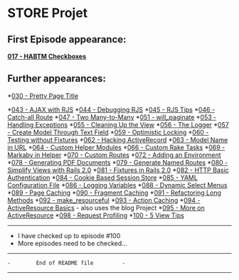 # STORE Projet

## First Episode appearance:

**[017 - HABTM Checkboxes][ep017]**

## Further appearances:

*[030 - Pretty Page Title][ep030]

*[043 - AJAX with RJS][ep043]
*[044 - Debugging RJS][ep044]
*[045 - RJS Tips][ep045]
*[046 - Catch-all Route][ep046]
*[047 - Two Many-to-Many][ep047]
*[051 - will\_paginate][ep051]
*[053 - Handling Exceptions][ep053]
*[055 - Cleaning Up the View][ep055]
*[056 - The Logger][ep056]
*[057 - Create Model Through Text Field][ep057]
*[059 - Optimistic Locking][ep059]
*[060 - Testing without Fixtures][ep060]
*[062 - Hacking ActiveRecord][ep062]
*[063 - Model Name in URL][ep063]
*[064 - Custom Helper Modules][ep064]
*[066 - Custom Rake Tasks][ep066]
*[069 - Markaby in Helper][ep069]
*[070 - Custom Routes][ep070]
*[072 - Adding an Environment][ep072]
*[078 - Generating PDF Documents][ep078]
*[079 - Generate Named Routes][ep079]
*[080 - Simplify Views with Rails 2.0][ep080]
*[081 - Fixtures in Rails 2.0][ep081]
*[082 - HTTP Basic Authentication][ep082]
*[084 - Cookie Based Session Store][ep084]
*[085 - YAML Configuration File][ep085]
*[086 - Logging Variables][ep086]
*[088 - Dynamic Select Menus][ep088]
*[089 - Page Caching][ep089]
*[090 - Fragment Caching][ep090]
*[091 - Refactoring Long Methods][ep091]
*[092 - make\_resourceful][ep092]
*[093 - Action Caching][ep093]
*[094 - ActiveResource Basics][ep094] - also uses the blog Project
*[095 - More on ActiveResource][ep095]
*[098 - Request Profiling][ep098]
*[100 - 5 View Tips][ep100]

---

* I have checked up to episode #100
* More episodes need to be checked...

---

    -        End of README file         -

---

[ep017]: http://railscasts.com/episodes/17-habtm-checkboxes "HABTM Checkboxes"
[ep030]: http://railscasts.com/episodes/30-pretty-page-title "Pretty Page Title"
[ep043]: http://railscasts.com/episodes/43-ajax-with-rjs "AJAX with RJS"
[ep044]: http://railscasts.com/episodes/44-debugging-rjs "Debugging RJS"
[ep045]: http://railscasts.com/episodes/45-rjs-tips "RJS Tips"
[ep046]: http://railscasts.com/episodes/46-catch-all-route "Catch-all Route"
[ep047]: http://railscasts.com/episodes/47-two-many-to-many "Two Many-to-Many"
[ep051]: http://railscasts.com/episodes/51-will-paginate "will_paginate"
[ep053]: http://railscasts.com/episodes/53-handling-exceptions "Handling Exceptions"
[ep055]: http://railscasts.com/episodes/55-cleaning-up-the-view "Cleaning Up the View"
[ep056]: http://railscasts.com/episodes/56-the-logger "The Logger"
[ep057]: http://railscasts.com/episodes/57-create-model-through-text-field "Create Model Through Text Field"
[ep059]: http://railscasts.com/episodes/59-optimistic-locking "Optimistic Locking"
[ep060]: http://railscasts.com/episodes/60-testing-without-fixtures "Testing without Fixtures"
[ep062]: http://railscasts.com/episodes/62-hacking-activerecord "Hacking ActiveRecord"
[ep063]: http://railscasts.com/episodes/63-model-name-in-url "Model Name in URL"
[ep064]: http://railscasts.com/episodes/64-custom-helper-modules "Custom Helper Modules"
[ep066]: http://railscasts.com/episodes/66-custom-rake-tasks "Custom Rake Tasks"
[ep069]: http://railscasts.com/episodes/69-markaby-in-helper "Markaby in Helper"
[ep070]: http://railscasts.com/episodes/70-custom-routes "Custom Routes"
[ep072]: http://railscasts.com/episodes/72-adding-an-environment "Adding an Environment"
[ep078]: http://railscasts.com/episodes/78-generating-pdf-documents "Generating PDF Documents"
[ep079]: http://railscasts.com/episodes/79-generate-named-routes "Generate Named Routes"
[ep080]: http://railscasts.com/episodes/80-simplify-views-with-rails-2-0 "Simplify Views with Rails 2.0"
[ep081]: http://railscasts.com/episodes/81-fixtures-in-rails-2-0 "Fixtures in Rails 2.0"
[ep082]: http://railscasts.com/episodes/82-http-basic-authentication "HTTP Basic Authentication"
[ep084]: http://railscasts.com/episodes/84-cookie-based-session-store "Cookie Based Session Store"
[ep085]: http://railscasts.com/episodes/85-yaml-configuration-file "YAML Configuration File"
[ep086]: http://railscasts.com/episodes/86-logging-variables "Logging Variables"
[ep088]: http://railscasts.com/episodes/88-dynamic-select-menus "Dynamic Select Menus"
[ep089]: http://railscasts.com/episodes/89-page-caching "Page Caching"
[ep090]: http://railscasts.com/episodes/90-fragment-caching "Fragment Caching"
[ep091]: http://railscasts.com/episodes/91-refactoring-long-methods "Refactoring Long Methods"
[ep092]: http://railscasts.com/episodes/92-make-resourceful "make_resourceful"
[ep093]: http://railscasts.com/episodes/93-action-caching "Action Caching"
[ep094]: http://railscasts.com/episodes/94-activeresource-basics "ActiveResource Basics"
[ep095]: http://railscasts.com/episodes/95-more-on-activeresource "More on ActiveResource"
[ep098]: http://railscasts.com/episodes/98-request-profiling "Request Profiling"
[ep100]: http://railscasts.com/episodes/100-5-view-tips "5 View Tips"
